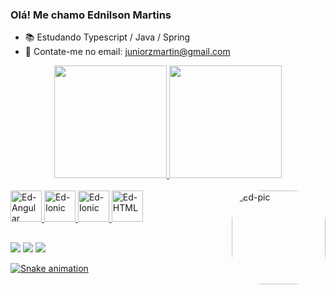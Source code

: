 ### Olá! Me chamo Ednilson Martins


- 📚 Estudando Typescript / Java / Spring 
- 📧 Contate-me no email: juniorzmartin@gmail.com 


<div align="center">
  <a href="https://github.com/juniorzmartin">
  <img height="180em" src="https://github-readme-stats.vercel.app/api?username=juniorzmartin&show_icons=true&theme=tokyonight&include_all_commits=true&count_private=true"/>
  <img height="180em" src="https://github-readme-stats.vercel.app/api/top-langs/?username=juniorzmartin&layout=compact&langs_count=7&theme=tokyonight"/>
</div>


<div style="display: inline_block"><br>
<img alt="Ed-Angular" align="center height="50" width="50" src="https://cdn.jsdelivr.net/gh/devicons/devicon/icons/angularjs/angularjs-original.svg" />
<img alt="Ed-Ionic" align="center height="50" width="50" src="https://cdn.jsdelivr.net/gh/devicons/devicon/icons/ionic/ionic-original.svg" />
<img alt="Ed-Ionic" align="center height="50" width="50" src="https://cdn.jsdelivr.net/gh/devicons/devicon/icons/java/java-original.svg" />
<img alt="Ed-HTML" align="center height="50" width="50" src="https://cdn.jsdelivr.net/gh/devicons/devicon/icons/html5/html5-original.svg" />
<a><img align="right" alt="Ed-pic" src="https://i.picasion.com/pic92/a3372334e3869eff721a0bc44cfa9b99.gif" width="150" height="150 border="0" style="border-radius:50px;" /></a><br /><a href="https://picasion.com/"></a>
</div>

##

<div>
  <a href = "mailto:juniorzmartin@gmail.com"><img src="https://img.shields.io/badge/-Gmail-%23333?style=for-the-badge&logo=gmail&logoColor=white" target="_blank"></a>
  <a href="https://www.linkedin.com/in/ednilson-martins-005a04217/" target="_blank"><img src="https://img.shields.io/badge/-LinkedIn-%230077B5?style=for-the-badge&logo=linkedin&logoColor=white" target="_blank"></a> 
  <a href="https://wa.me/5515996406033" target="blank"><img src="https://img.shields.io/badge/WhatsApp-25D366?style=for-the-badge&logo=whatsapp&logoColor=white" target="blank"</a>
 
 ![Snake animation](https://github.com/juniorzmartin/juniorzmartin/blob/output/github-contribution-grid-snake.svg)

 </div>
 
